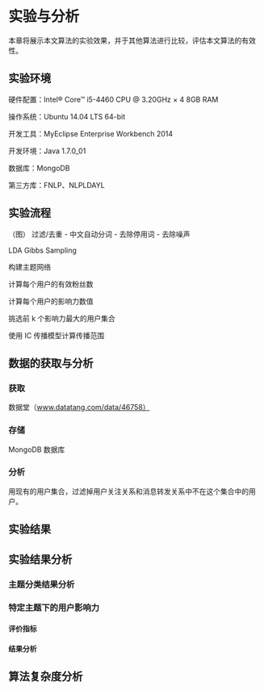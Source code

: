 # 实验与分析

本章将展示本文算法的实验效果，并于其他算法进行比较，评估本文算法的有效性。

## 实验环境

硬件配置：Intel® Core™ i5-4460 CPU @ 3.20GHz × 4 8GB RAM

操作系统：Ubuntu 14.04 LTS 64-bit

开发工具：MyEclipse Enterprise Workbench 2014

开发环境：Java 1.7.0_01

数据库：MongoDB

第三方库：FNLP、NLPLDAYL


## 实验流程

（图）
过滤/去重 - 中文自动分词 - 去除停用词 - 去除噪声

LDA Gibbs Sampling

构建主题网络

计算每个用户的有效粉丝数

计算每个用户的影响力数值

挑选前 k 个影响力最大的用户集合

使用 IC 传播模型计算传播范围

## 数据的获取与分析

### 获取

数据堂（www.datatang.com/data/46758）

### 存储

MongoDB 数据库

### 分析

用现有的用户集合，过滤掉用户关注关系和消息转发关系中不在这个集合中的用户。

## 实验结果


## 实验结果分析

### 主题分类结果分析

### 特定主题下的用户影响力

#### 评价指标

#### 结果分析

## 算法复杂度分析
